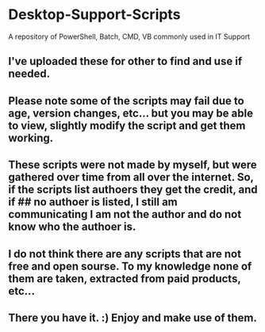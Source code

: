 # Desktop-Support-Scripts
A repository of PowerShell, Batch, CMD, VB commonly used in IT Support

## I've uploaded these for other to find and use if needed. 
## Please note some of the scripts may fail due to age, version changes, etc... but you may be able to view, slightly modify the script and get them working. 
## These scripts were not made by myself, but were gathered over time from all over the internet. So, if the scripts list authoers they get the credit, and if ## no authoer is listed, I still am communicating I am not the author and do not know who the authoer is.
## I do not think there are any scripts that are not free and open sourse. To my knowledge none of them are taken, extracted from paid products, etc...
## There you have it. :) Enjoy and make use of them.
